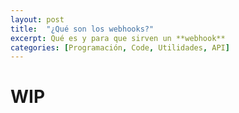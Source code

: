 ```yaml
---
layout: post
title:  "¿Qué son los webhooks?"
excerpt: Qué es y para que sirven un **webhook**
categories: [Programación, Code, Utilidades, API]
---
```


# WIP
